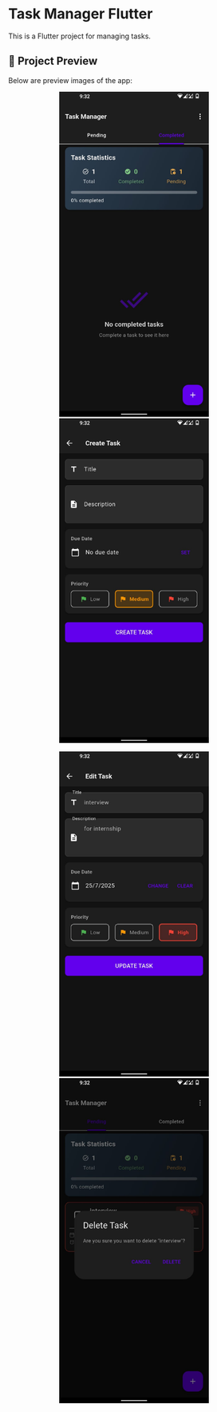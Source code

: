 # Task Manager Flutter

This is a Flutter project for managing tasks.

## 📱 Project Preview

Below are preview images of the app:

<p align="center">
  <img src="assets/pic1.jpg" width="300" /> 
  <img src="assets/pic2.jpg" width="300" />
</p>

<p align="center">
  <img src="assets/pic3.jpg" width="300" />
  <img src="assets/pic4.jpg" width="300" />
</p>


